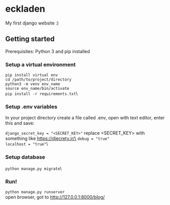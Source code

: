 # eckladen
My first django website :)

## Getting started
Prerequisites: Python 3 and pip installed

### Setup a virtual environment
`pip install virtual env`\
`cd /path/to/project/directory`\
`python3 -m venv env_name`\
`source env_name/bin/activate`\
`pip install -r requirements.txt`\

### Setup .env variables
In your project directory create a file called .env, open with text editor, enter this and save:

`django_secret_key = "<SECRET_KEY>"` replace <SECRET_KEY> with something like https://djecrety.ir/\
`debug = "true"`\
`localhost = "true"`\

### Setup database
`python manage.py migrate`\

### Run!
`python manage.py runserver`\
open browser, got to 
http://127.0.0.1:8000/blog/
